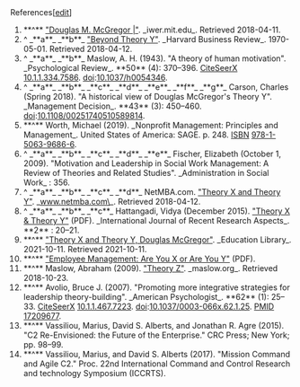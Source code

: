 ##
References[[edit](/w/index.php?title=Theory\_X\_and\_Theory\_Y&action=edit&section=8
"Edit section: References")]

 1. \*\*^\*\* ["Douglas M. McGregor |"](http://iwer.mit.edu/about/iwer-pioneers/douglas-m-mcgregor/). \_iwer.mit.edu\_. Retrieved 2018-04-11.
 2. ^ \_\*\*a\*\*\_ \_\*\*b\*\*\_ ["Beyond Theory Y"](https://hbr.org/1970/05/beyond-theory-y). \_Harvard Business Review\_. 1970-05-01. Retrieved 2018-04-12.
 3. ^ \_\*\*a\*\*\_ \_\*\*b\*\*\_ Maslow, A. H. (1943). "A theory of human motivation". \_Psychological Review\_. \*\*50\*\* (4): 370–396. [CiteSeerX](/wiki/CiteSeerX\_\(identifier\) "CiteSeerX \(identifier\)") [10.1.1.334.7586](https://citeseerx.ist.psu.edu/viewdoc/summary?doi=10.1.1.334.7586). [doi](/wiki/Doi\_\(identifier\) "Doi \(identifier\)"):[10.1037/h0054346](https://doi.org/10.1037%2Fh0054346).
 4. ^ \_\*\*a\*\*\_ \_\*\*b\*\*\_ \_\*\*c\*\*\_ \_\*\*d\*\*\_ \_\*\*e\*\*\_ \_\*\*f\*\*\_ \_\*\*g\*\*\_ Carson, Charles (Spring 2018). "A historical view of Douglas McGregor's Theory Y". \_Management Decision\_. \*\*43\*\* (3): 450–460. [doi](/wiki/Doi\_\(identifier\) "Doi \(identifier\)"):[10.1108/00251740510589814](https://doi.org/10.1108%2F00251740510589814).
 5. \*\*^\*\* Worth, Michael (2019). \_Nonprofit Management: Principles and Management\_. United States of America: SAGE. p. 248\. [ISBN](/wiki/ISBN\_\(identifier\) "ISBN \(identifier\)") [978-1-5063-9686-6](/wiki/Special:BookSources/978-1-5063-9686-6 "Special:BookSources/978-1-5063-9686-6").
 6. ^ \_\*\*a\*\*\_ \_\*\*b\*\*\_ \_\*\*c\*\*\_ \_\*\*d\*\*\_ \_\*\*e\*\*\_ Fischer, Elizabeth (October 1, 2009). "Motivation and Leadership in Social Work Management: A Review of Theories and Related Studies". \_Administration in Social Work\_ : 356.
 7. ^ \_\*\*a\*\*\_ \_\*\*b\*\*\_ \_\*\*c\*\*\_ \_\*\*d\*\*\_ NetMBA.com. ["Theory X and Theory Y"](http://www.netmba.com/mgmt/ob/motivation/mcgregor/). \_www.netmba.com\_. Retrieved 2018-04-12.
 8. ^ \_\*\*a\*\*\_ \_\*\*b\*\*\_ \_\*\*c\*\*\_ Hattangadi, Vidya (December 2015). ["Theory X & Theory Y"](https://www.ijrra.net/Vol2issue4/IJRRA-02-04-06.pdf) (PDF). \_International Journal of Recent Research Aspects\_. \*\*2\*\* : 20–21.
 9. \*\*^\*\* ["Theory X and Theory Y, Douglas McGregor"](https://educationlibrary.org/theory-x-and-theory-y-douglas-mcgregor/). \_Education Library\_. 2021-10-11. Retrieved 2021-10-11.
 10. \*\*^\*\* ["Employee Management: Are You X or Are You Y"](http://upperbay.org/DO%20NOT%20TOUCH%20-%20WEBSITE/articles/employee%20management.pdf) (PDF).
 11. \*\*^\*\* Maslow, Abraham (2009). ["Theory Z"](http://maslow.org/sub/theoryz.php). \_maslow.org\_. Retrieved 2018-10-23.
 12. \*\*^\*\* Avolio, Bruce J. (2007). "Promoting more integrative strategies for leadership theory-building". \_American Psychologist\_. \*\*62\*\* (1): 25–33. [CiteSeerX](/wiki/CiteSeerX\_\(identifier\) "CiteSeerX \(identifier\)") [10.1.1.467.7223](https://citeseerx.ist.psu.edu/viewdoc/summary?doi=10.1.1.467.7223). [doi](/wiki/Doi\_\(identifier\) "Doi \(identifier\)"):[10.1037/0003-066x.62.1.25](https://doi.org/10.1037%2F0003-066x.62.1.25). [PMID](/wiki/PMID\_\(identifier\) "PMID \(identifier\)") [17209677](https://pubmed.ncbi.nlm.nih.gov/17209677).
 13. \*\*^\*\* Vassiliou, Marius, David S. Alberts, and Jonathan R. Agre (2015). "C2 Re-Envisioned: the Future of the Enterprise." CRC Press; New York; pp. 98–99.
 14. \*\*^\*\* Vassiliou, Marius, and David S. Alberts (2017). "Mission Command and Agile C2." Proc. 22nd International Command and Control Research and technology Symposium (ICCRTS).
